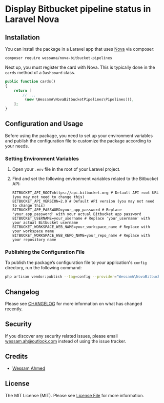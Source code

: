 
# Display Bitbucket pipeline status in Laravel Nova

## Installation

You can install the package in a Laravel app that uses [Nova](https://nova.laravel.com) via composer:

```bash
composer require wessama/nova-bitbucket-pipelines
```

Next up, you must register the card with Nova. This is typically done in the `cards` method of a `Dashboard` class.

```php
public function cards()
{
    return [
        // ...
         (new \WessamA\NovaBitbucketPipelines\Pipelines()),
    ];
}
```

## Configuration and Usage

Before using the package, you need to set up your environment variables and publish the configuration file to customize the package according to your needs.

### Setting Environment Variables

1. Open your `.env` file in the root of your Laravel project.

2. Find and set the following environment variables related to the Bitbucket API:

    ```env
    BITBUCKET_API_ROOT=https://api.bitbucket.org # Default API root URL (you may not need to change this)
    BITBUCKET_API_VERSION=2.0 # Default API version (you may not need to change this)
    BITBUCKET_APP_PASSWORD=your_app_password # Replace 'your_app_password' with your actual Bitbucket app password
    BITBUCKET_USERNAME=your_username # Replace 'your_username' with your actual Bitbucket username
    BITBUCKET_WORKSPACE_WEB_NAME=your_workspace_name # Replace with your workspace name
    BITBUCKET_WORKSPACE_WEB_REPO_NAME=your_repo_name # Replace with your repository name
    ```

### Publishing the Configuration File

To publish the package’s configuration file to your application's `config` directory, run the following command:

```bash
php artisan vendor:publish --tag=config --provider="WessamA\NovaBitbucketPipelines\CardServiceProvider"
```

## Changelog

Please see [CHANGELOG](CHANGELOG.md) for more information on what has changed recently.

## Security

If you discover any security related issues, please email wessam.ah@outlook.com instead of using the issue tracker.

## Credits

- [Wessam Ahmed](https://github.com/wessama)

## License

The MIT License (MIT). Please see [License File](LICENSE.md) for more information.
